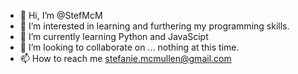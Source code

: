 - 👋 Hi, I’m @StefMcM
- 👀 I’m interested in learning and furthering my programming skills.
- 🌱 I’m currently learning Python and JavaScipt
- 💞️ I’m looking to collaborate on ... nothing at this time.
- 📫 How to reach me stefanie.mcmullen@gmail.com

<!---
StefMcM/StefMcM is a ✨ special ✨ repository because its `README.md` (this file) appears on your GitHub profile.
You can click the Preview link to take a look at your changes.
--->
